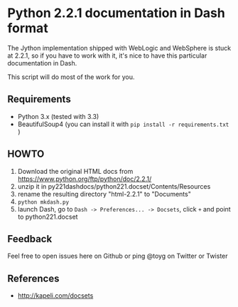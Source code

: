 Python 2.2.1 documentation in Dash format
=========================================

The Jython implementation shipped with WebLogic and WebSphere is stuck at 2.2.1, so 
if you have to work with it, it's nice to have this particular documentation in Dash.

This script will do most of the work for you.

Requirements
------------

* Python 3.x (tested with 3.3)
* BeautifulSoup4 (you can install it with `pip install -r requirements.txt` )


HOWTO
-----

1. Download the original HTML docs from https://www.python.org/ftp/python/doc/2.2.1/
2. unzip it in py221dashdocs/python221.docset/Contents/Resources
3. rename the resulting directory "html-2.2.1" to "Documents"
4. `python mkdash.py`
5. launch Dash, go to `Dash -> Preferences... -> Docsets`, click `+` and point to python221.docset

Feedback
--------

Feel free to open issues here on Github or ping @toyg on Twitter or Twister

References
----------

* http://kapeli.com/docsets


